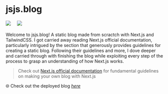 # jsjs.blog

<div style="width:100%;display:flex;gap:20px;margin-bottom:20px;margin-top:20px">
  <img src="https://img.shields.io/badge/Next.js-000000?style=flat-square&logo=Next.js&logoColor=white">
  <img src="https://img.shields.io/badge/TailwindCSS-06B6D4?style=flat-square&logo=TailwindCSS&logoColor=white">
</div>

Welcome to jsjs.blog! A static blog made from scractch with Next.js and TailwindCSS. I got carried away reading Next.js official documentation, particularly intrigued by the section that generously provides guidelines for creating a static blog. Following their guidelines and more, I dove deeper and carried through with finishing the blog while exploiting every step of the process to grasp an understanding of how Next.js works.

> Check out [Next.js official documentation](https://nextjs.org/learn-pages-router/basics/data-fetching/blog-data) for fundamental guidelines on making your own blog with Next.js

🌐 Check out the deployed blog [_here_](https://jsjs-devlog.vercel.app)
